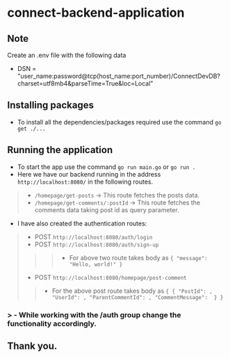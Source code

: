 # connect-backend-application

## Note
Create an .env file with the following data
- DSN = "user_name:password@tcp(host_name:port_number)/ConnectDevDB?charset=utf8mb4&parseTime=True&loc=Local"

## Installing packages
- To install all the dependencies/packages required use the command `go get ./...`

## Running the application
- To start the app use the command `go run main.go` or `go run .`
- Here we have our backend running in the address `http://localhost:8080/` in the following routes.
> - `/homepage/get-posts` -> This route fetches the posts data.
> - `/homepage/get-comments/:postId` -> This route fetches the comments data taking post id as query parameter.

- I have also created the authentication routes:
> - POST `http://localhost:8080/auth/login` 
> - POST `http://localhost:8080/auth/sign-up`
>>> - For above two route takes body as `{
    "message": "Hello, world!"
}`
> - POST `http://localhost:8080/homepage/post-comment`
>> - For the above post route takes body as  `{
    {
    "PostId": ,
    "UserId": ,
    "ParentCommentId": ,
    "CommentMessage": 
}
}` 
### > - While working with the /auth group change the functionality accordingly.

##
## Thank you.